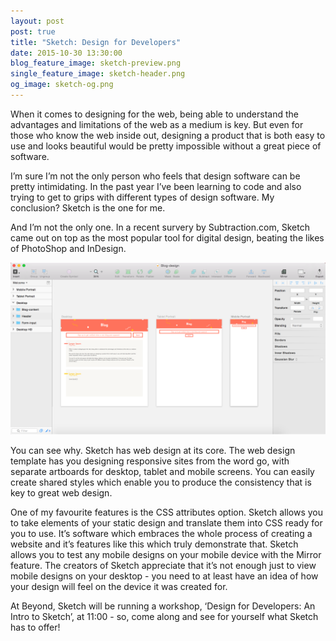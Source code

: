 ```yaml
---
layout: post
post: true
title: "Sketch: Design for Developers"
date: 2015-10-30 13:30:00
blog_feature_image: sketch-preview.png
single_feature_image: sketch-header.png
og_image: sketch-og.png
---
```


When it comes to designing for the web, being able to understand the
advantages and limitations of the web as a medium is key. But even for
those who know the web inside out, designing a product that is both easy
to use and looks beautiful would be pretty impossible without a great
piece of software.

I’m sure I’m not the only person who feels that design software can be
pretty intimidating. In the past year I’ve been learning to code and also
trying to get to grips with different types of design software. My
conclusion? Sketch is the one for me.

And I’m not the only one. In a recent survery by Subtraction.com, Sketch
came out on top as the most popular tool for digital design, beating the
likes of PhotoShop and InDesign.

![Sketches](/img/blog-content/sketch-screenshot-blog.png)

You can see why. Sketch has web design at its core. The web design template has you designing responsive sites from the word go, with
separate artboards for desktop, tablet and mobile screens. You can easily
create shared styles which enable you to produce the consistency that is
key to great web design.

One of my favourite features is the CSS attributes option. Sketch allows
you to take elements of your static design and translate them into CSS
ready for you to use. It’s software which embraces the whole process of
creating a website and it’s features like this which truly demonstrate that.
Sketch allows you to test any mobile designs on your mobile device with
the Mirror feature. The creators of Sketch appreciate that it’s not enough
just to view mobile designs on your desktop - you need to at least have
an idea of how your design will feel on the device it was created for.

At Beyond, Sketch will be running a workshop, ‘Design for Developers: An Intro to Sketch’, at  11:00 - so, come along and see for yourself what Sketch has to
offer!
